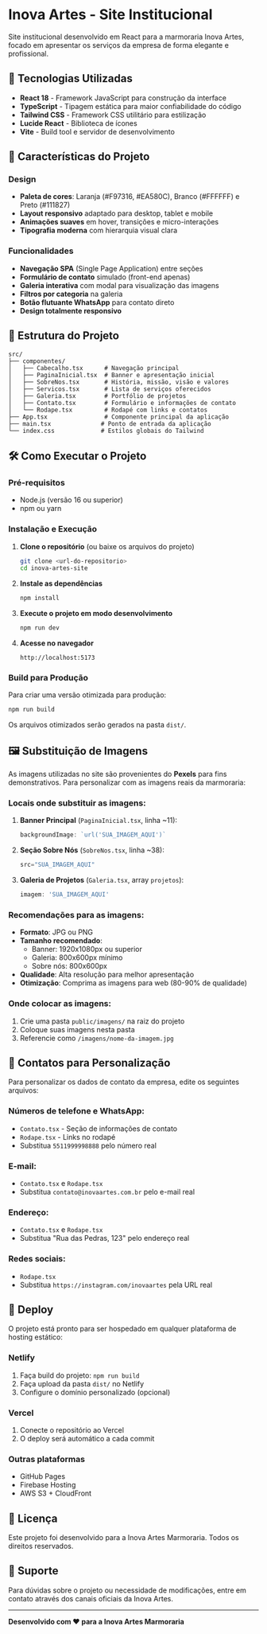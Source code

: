 # Inova Artes - Site Institucional

Site institucional desenvolvido em React para a marmoraria Inova Artes, focado em apresentar os serviços da empresa de forma elegante e profissional.

## 🚀 Tecnologias Utilizadas

- **React 18** - Framework JavaScript para construção da interface
- **TypeScript** - Tipagem estática para maior confiabilidade do código
- **Tailwind CSS** - Framework CSS utilitário para estilização
- **Lucide React** - Biblioteca de ícones
- **Vite** - Build tool e servidor de desenvolvimento

## 🎨 Características do Projeto

### Design
- **Paleta de cores**: Laranja (#F97316, #EA580C), Branco (#FFFFFF) e Preto (#111827)
- **Layout responsivo** adaptado para desktop, tablet e mobile
- **Animações suaves** em hover, transições e micro-interações
- **Tipografia moderna** com hierarquia visual clara

### Funcionalidades
- **Navegação SPA** (Single Page Application) entre seções
- **Formulário de contato** simulado (front-end apenas)
- **Galeria interativa** com modal para visualização das imagens
- **Filtros por categoria** na galeria
- **Botão flutuante WhatsApp** para contato direto
- **Design totalmente responsivo**

## 📁 Estrutura do Projeto

```
src/
├── componentes/
│   ├── Cabecalho.tsx      # Navegação principal
│   ├── PaginaInicial.tsx  # Banner e apresentação inicial
│   ├── SobreNos.tsx       # História, missão, visão e valores
│   ├── Servicos.tsx       # Lista de serviços oferecidos
│   ├── Galeria.tsx        # Portfólio de projetos
│   ├── Contato.tsx        # Formulário e informações de contato
│   └── Rodape.tsx         # Rodapé com links e contatos
├── App.tsx                # Componente principal da aplicação
├── main.tsx              # Ponto de entrada da aplicação
└── index.css             # Estilos globais do Tailwind
```

## 🛠️ Como Executar o Projeto

### Pré-requisitos
- Node.js (versão 16 ou superior)
- npm ou yarn

### Instalação e Execução

1. **Clone o repositório** (ou baixe os arquivos do projeto)
   ```bash
   git clone <url-do-repositorio>
   cd inova-artes-site
   ```

2. **Instale as dependências**
   ```bash
   npm install
   ```

3. **Execute o projeto em modo desenvolvimento**
   ```bash
   npm run dev
   ```

4. **Acesse no navegador**
   ```
   http://localhost:5173
   ```

### Build para Produção

Para criar uma versão otimizada para produção:

```bash
npm run build
```

Os arquivos otimizados serão gerados na pasta `dist/`.

## 🖼️ Substituição de Imagens

As imagens utilizadas no site são provenientes do **Pexels** para fins demonstrativos. Para personalizar com as imagens reais da marmoraria:

### Locais onde substituir as imagens:

1. **Banner Principal** (`PaginaInicial.tsx`, linha ~11):
   ```typescript
   backgroundImage: `url('SUA_IMAGEM_AQUI')`
   ```

2. **Seção Sobre Nós** (`SobreNos.tsx`, linha ~38):
   ```typescript
   src="SUA_IMAGEM_AQUI"
   ```

3. **Galeria de Projetos** (`Galeria.tsx`, array `projetos`):
   ```typescript
   imagem: 'SUA_IMAGEM_AQUI'
   ```

### Recomendações para as imagens:
- **Formato**: JPG ou PNG
- **Tamanho recomendado**: 
  - Banner: 1920x1080px ou superior
  - Galeria: 800x600px mínimo
  - Sobre nós: 800x600px
- **Qualidade**: Alta resolução para melhor apresentação
- **Otimização**: Comprima as imagens para web (80-90% de qualidade)

### Onde colocar as imagens:
1. Crie uma pasta `public/imagens/` na raiz do projeto
2. Coloque suas imagens nesta pasta
3. Referencie como `/imagens/nome-da-imagem.jpg`

## 📱 Contatos para Personalização

Para personalizar os dados de contato da empresa, edite os seguintes arquivos:

### Números de telefone e WhatsApp:
- `Contato.tsx` - Seção de informações de contato
- `Rodape.tsx` - Links no rodapé
- Substitua `5511999998888` pelo número real

### E-mail:
- `Contato.tsx` e `Rodape.tsx`
- Substitua `contato@inovaartes.com.br` pelo e-mail real

### Endereço:
- `Contato.tsx` e `Rodape.tsx`
- Substitua "Rua das Pedras, 123" pelo endereço real

### Redes sociais:
- `Rodape.tsx`
- Substitua `https://instagram.com/inovaartes` pela URL real

## 🚀 Deploy

O projeto está pronto para ser hospedado em qualquer plataforma de hosting estático:

### Netlify
1. Faça build do projeto: `npm run build`
2. Faça upload da pasta `dist/` no Netlify
3. Configure o domínio personalizado (opcional)

### Vercel
1. Conecte o repositório ao Vercel
2. O deploy será automático a cada commit

### Outras plataformas
- GitHub Pages
- Firebase Hosting
- AWS S3 + CloudFront

## 📄 Licença

Este projeto foi desenvolvido para a Inova Artes Marmoraria. Todos os direitos reservados.

## 🤝 Suporte

Para dúvidas sobre o projeto ou necessidade de modificações, entre em contato através dos canais oficiais da Inova Artes.

---

**Desenvolvido com ❤️ para a Inova Artes Marmoraria**